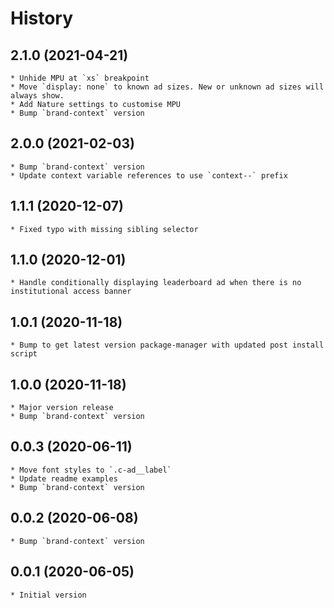 # History

## 2.1.0 (2021-04-21)
    * Unhide MPU at `xs` breakpoint
    * Move `display: none` to known ad sizes. New or unknown ad sizes will always show.
    * Add Nature settings to customise MPU
    * Bump `brand-context` version

## 2.0.0 (2021-02-03)
    * Bump `brand-context` version
    * Update context variable references to use `context--` prefix

## 1.1.1 (2020-12-07)
	* Fixed typo with missing sibling selector

## 1.1.0 (2020-12-01)
	* Handle conditionally displaying leaderboard ad when there is no institutional access banner

## 1.0.1 (2020-11-18)
    * Bump to get latest version package-manager with updated post install script

## 1.0.0 (2020-11-18)
    * Major version release
    * Bump `brand-context` version

## 0.0.3 (2020-06-11)
    * Move font styles to `.c-ad__label` 
    * Update readme examples
    * Bump `brand-context` version
	
## 0.0.2 (2020-06-08)
	* Bump `brand-context` version

## 0.0.1 (2020-06-05)
	* Initial version

